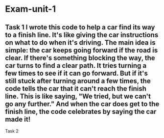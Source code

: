 # Exam-unit-1

Task 1
I wrote this code to help a car find its way to a finish line. It's like giving the car instructions on what to do when it's driving. The main idea is simple: the car keeps going forward if the road is clear. If there's something blocking the way, the car turns to find a clear path. It tries turning a few times to see if it can go forward. But if it's still stuck after turning around a few times, the code tells the car that it can't reach the finish line. This is like saying, "We tried, but we can't go any further." And when the car does get to the finish line, the code celebrates by saying the car made it!
-----------------
Task 2
